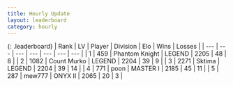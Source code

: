 ```yaml
---
title: Hourly Update
layout: leaderboard
category: hourly
---
```


{: .leaderboard}
| Rank | LV | Player | Division | Elo | Wins | Losses |
| --- | --- | --- | --- | --- | --- | --- |
| <span data-change="0">1</span> | 459 | <span title="ID: 742939">Phantom Knight</span> | LEGEND | <span data-change="0">2205</span> | <span data-change="0">48</span> | <span data-change="0">8</span> |
| <span data-change="1">2</span> | 1082 | <span title="ID: 498323">Count Murko</span> | LEGEND | <span data-change="17">2204</span> | <span data-change="2">39</span> | <span data-change="0">9</span> |
| <span data-change="-1">3</span> | 2271 | <span title="ID: 353063">Sktima</span> | LEGEND | <span data-change="0">2204</span> | <span data-change="0">39</span> | <span data-change="0">14</span> |
| <span data-change="0">4</span> | 771 | <span title="ID: 540690">poon</span> | MASTER I | <span data-change="0">2185</span> | <span data-change="0">45</span> | <span data-change="0">11</span> |
| <span data-change="5">5</span> | 287 | <span title="ID: 5578">mew777</span> | ONYX II | <span data-change="55">2065</span> | <span data-change="5">20</span> | <span data-change="0">3</span> |
